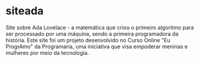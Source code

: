 # siteada
Site sobre Ada Lovelace - a matemática que criou o primeiro algoritmo para ser processado por uma máquina, sendo a primeira programadora da história. Este site foi um projeto desenvolvido no Curso Online "Eu ProgrAmo" da Programaria, uma iniciativa que visa empoderar meninas e mulheres por meio da tecnologia.
